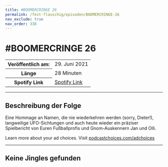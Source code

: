 ```yaml
---
title: #BOOMERCRINGE 26
permalink: /fest-flauschig/episoden/BOOMERCRINGE-26
nav_exclude: true
nav_order: 338
---
```


# #BOOMERCRINGE 26
<table class="resp-table dcf-table dcf-table-responsive dcf-table-bordered dcf-table-striped dcf-w-100%">
                    <tbody>
                        <tr>
                            <th scope="row">Veröffentlich am:</th>
                            <td data-label="Veröffentlich am:">29. Juni 2021</td>
                        </tr>
                        <tr>
                            <th scope="row">Länge </th>
                            <td data-label="Länge ">28 Minuten</td>
                        </tr><tr>
                                <th scope="row">Spotify Link</th>
                                <td data-label="Spotify Link"><a href="https://open.spotify.com/episode/1fMvpXq3c28gjNqEhZcwOc">Spotify Link</a></td>
                            </tr></tbody>
                </table>

***

## Beschreibung der Folge

<div>
<p>Eine Hommage an Namen, die nie wiederkehren werden (sorry, Dieter!), langweilige UFO-Sichtungen und auch heute wieder ein präziser Spielbericht von Euren Fußballprofis und Gnom-Auskennern Jan und Olli.</p><p> </p><p>Learn more about your ad choices. Visit <a href="https://podcastchoices.com/adchoices">podcastchoices.com/adchoices</a></p>  
</div>

***

## Keine Jingles gefunden